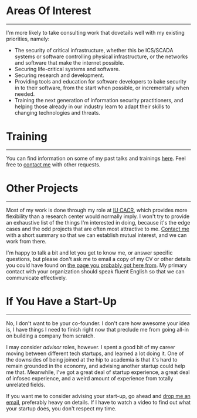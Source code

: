 <!-- 
.. title: Work With Me
.. slug: workwithme
.. date: 2017-01-08 21:07:07 UTC-04:00
.. tags: 
.. category: 
.. link: 
.. description: Please read this thoroughly before approaching me with consulting work.
.. type: text
-->


# Areas Of Interest
----
I'm more likely to take consulting work that dovetails well with my existing priorities, namely:

* The security of critical infrastructure, whether this be ICS/SCADA systems or software controlling physical infrastructure, or the networks and software that make the internet possible.
* Securing life-critical systems and software.
* Securing research and development.
* Providing tools and education for software developers to bake security in to their software, from the start when possible, or incrementally when needed.
* Training the next generation of information security practitioners, and helping those already in our industry learn to adapt their skills to changing technologies and threats.
  
  
# Training
----

You can find information on some of my past talks and trainings [here](/talks).  Feel free to [contact me](/contact) with other requests.


# Other Projects
----

Most of my work is done through my role at [IU CACR](https://cacr.iu.edu), which provides more flexibility than a research center would normally imply.  I won't try to provide an exhaustive list of the things I'm interested in doing, because it's the edge cases and the odd projects that are often most attractive to me.  [Contact me](/contact) with a short summary so that we can establish mutual interest, and we can work from there.

I'm happy to talk a bit and let you get to know me, or answer specific questions, but please don't ask me to email a copy of my CV or other details you could have found on [the page you probably got here from](/).  My primary contact with your organization should speak fluent English so that we can communicate effectively.



# If You Have a Start-Up
----
No, I don't want to be your co-founder.  I don't care how awesome your idea is, I have things I need to finish right now that preclude me from going all-in on building a company from scratch.

I may consider *advisor* roles, however.  I spent a good bit of my career moving between different tech startups, and learned a lot doing it.  One of the downsides of being joined at the hip to academia is that it's hard to remain grounded in the economy, and advising another startup could help me that.  Meanwhile, I've got a great deal of startup experience, a great deal of infosec experience, and a weird amount of experience from totally unrelated fields.

If you want me to consider advising your start-up, go ahead and [drop me an email](mailto:sons@security.engineering), preferably heavy on details.  If I have to watch a video to find out what your startup does, you don't respect my time.
